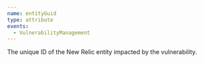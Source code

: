 ```yaml
---
name: entityGuid
type: attribute
events:
  - VulnerabilityManagement
---
```


The unique ID of the New Relic entity impacted by the vulnerability.
